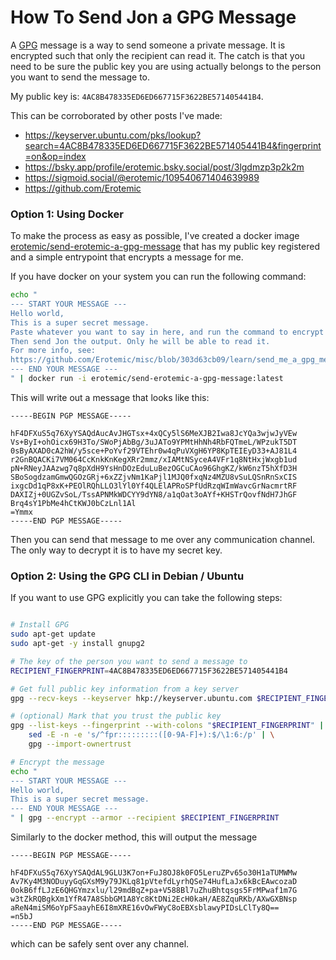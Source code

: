 # How To Send Jon a GPG Message

A [GPG](https://en.wikipedia.org/wiki/GNU_Privacy_Guard) message is a way to
send someone a private message. It is encrypted such that only the recipient
can read it. The catch is that you need to be sure the public key you are using
actually belongs to the person you want to send the message to. 

My public key is: `4AC8B478335ED6ED667715F3622BE571405441B4`.

This can be corroborated by other posts I've made:

* https://keyserver.ubuntu.com/pks/lookup?search=4AC8B478335ED6ED667715F3622BE571405441B4&fingerprint=on&op=index
* https://bsky.app/profile/erotemic.bsky.social/post/3lgdmzp3p2k2m
* https://sigmoid.social/@erotemic/109540671404639989
* https://github.com/Erotemic

### Option 1: Using Docker 

To make the process as easy as possible, I've created a docker image 
[erotemic/send-erotemic-a-gpg-message](https://hub.docker.com/r/erotemic/send-erotemic-a-gpg-message) 
that has my public key registered and a simple entrypoint that encrypts a
message for me.

If you have docker on your system you can run the following command: 

```bash
echo "
--- START YOUR MESSAGE ---
Hello world,
This is a super secret message.
Paste whatever you want to say in here, and run the command to encrypt it.
Then send Jon the output. Only he will be able to read it.
For more info, see:
https://github.com/Erotemic/misc/blob/303d63cb09/learn/send_me_a_gpg_message.sh
--- END YOUR MESSAGE ---
" | docker run -i erotemic/send-erotemic-a-gpg-message:latest
``` 

This will write out a message that looks like this:

```
-----BEGIN PGP MESSAGE-----

hF4DFXuS5q76XyYSAQdAucAvJHGTsx+4xQCy5lS6MeXJB2Iwa8JcYQa3wjwJyVEw
Vs+ByI+ohOicx69H3To/SWoPjAbBg/3uJATo9YPMtHhNh4RbFQTmeL/WPzukT5DT
0sByAXAD0cA2hW/y5sce+PoYvf29VTEhr0w4qPuVXgH6YP8KpTEIEyD33+AJ81L4
r2GnBQACKi7VM064CcKnkKnKegXRr2mmz/xIAMtNSyceA4VFr1q8NtHxjWxgb1ud
pN+RNeyJAAzwg7q8pXdH9YsHnDOzEduLuBezOGCuCAo96GhgKZ/kW6nzT5hXfD3H
SBoSogdzamGmwQGOzGRj+6xZZjvNm1KaPjl1MJQ0fxqNz4MZU8vSuLQSnRnSxCIS
ixgcDd1qP8xK+PEOlRQhLLO3lYl0Yf4QLElAPRoSPfUdRzqWImWavcGrNacmrtRF
DAXIZj+0UGZvSoL/TssAPNMkWDCYY9dYN8/a1qOat3oAYf+KHSTrQovfNdH7JhGF
Brq4sY1PbMe4hCtKWJ0bCzLnl1Al
=Ymmx
-----END PGP MESSAGE-----
```

Then you can send that message to me over any communication channel. 
The only way to decrypt it is to have my secret key.


### Option 2: Using the GPG CLI in Debian / Ubuntu

If you want to use GPG explicitly you can take the following steps:

```bash

# Install GPG
sudo apt-get update 
sudo apt-get -y install gnupg2

# The key of the person you want to send a message to
RECIPIENT_FINGERPRINT=4AC8B478335ED6ED667715F3622BE571405441B4

# Get full public key information from a key server
gpg --recv-keys --keyserver hkp://keyserver.ubuntu.com $RECIPIENT_FINGERPRINT

# (optional) Mark that you trust the public key
gpg --list-keys --fingerprint --with-colons "$RECIPIENT_FINGERPRINT" | \
    sed -E -n -e 's/^fpr:::::::::([0-9A-F]+):$/\1:6:/p' | \
    gpg --import-ownertrust

# Encrypt the message
echo "
--- START YOUR MESSAGE ---
Hello world,
This is a super secret message.
--- END YOUR MESSAGE ---
" | gpg --encrypt --armor --recipient $RECIPIENT_FINGERPRINT

```

Similarly to the docker method, this will output the message

```
-----BEGIN PGP MESSAGE-----

hF4DFXuS5q76XyYSAQdAL9GLU3K7on+FuJ8OJ8k0FO5LeruZPv65o30H1aTUMWMw
Av7Ky4M3NODuyyGqGXsM9y79JKLq81pVtefdLyrhQSe74HufLaJx6kBcEAwcozaD
0okB6ffLJzE6QHGYmzxlu/l29mdBqZ+pa+V588Bl7uZhuBhtqsgs5FrMPwaf1m7G
w3tZkRQBgkXm1YfR47A8SbbGM1A8Yc8KtDNi2EcH0kaH/AE8ZquRKb/AXwGXBNsp
aReN4miSM6oYpFSaayhE6I8mXRE16vOwFWyC8oEBXsblawyPIDsLClTy8Q==
=n5bJ
-----END PGP MESSAGE-----
```

which can be safely sent over any channel.

